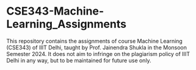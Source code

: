 # CSE343-Machine-Learning_Assignments
This repository contains the assignments of course Machine Learning (CSE343) of IIIT Delhi, taught by Prof. Jainendra Shukla in the Monsoon Semester 2024. It does not aim to infringe on the plagiarism policy of IIIT Delhi in any way, but to be maintained for future use only.
